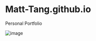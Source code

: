 # Matt-Tang.github.io
Personal Portfolio 

![image](https://user-images.githubusercontent.com/38430052/82249629-23604d00-9918-11ea-88ee-028a6545ffec.png)
